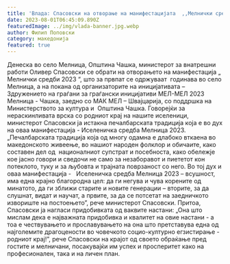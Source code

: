 ```yaml
---
title: 'Влада: Спасовски на отворање на манифестацијата  ,,Мелнички средби 2023“ во село Мелница - Да ги чуваме и негуваме корените од минатото, тие се извор на нашето постоење - 31 ЈУЛИ 2023'
date: 2023-08-01T06:45:09.890Z
featuredImage: ../img/vlada-banner.jpg.webp
author: Филип Поповски
category: македонија
featured: true
---
```

Денеска во село Мелница, Општина Чашка, министерот за внатрешни работи Оливер Спасовски се обрати на отворањето на манифестација „ Мелнички средби 2023 “, што за првпат се одржуваат  годинава во село Мелница, а на покана од организаторите на иницијативата – Здружението на граѓани за граѓански иницијативи МЕЛ-МЕЛ 2023 Мелница - Чашка, заедно со МАК МЕЛ – Швајцарија, со поддршка на Министерството за култура и  Општина Чашка. Говорејќи за нераскинливата врска со родниот крај на нашите иселеници, министерот Спасовски ја истакна печалбарската традиција која е во дух на оваа манифестација - Иселеничка средба Мелница 2023.
„Печалбарската традиција која од многу одамна е длабоко вткаена во македонското живеење, во нашиот народен фолклор и обичаите, како составен дел од  националниот супстрат и посебноста, како обележје кое јасно говори и сведочи не само за незаборавот и пиететот кон потеклото, туку и за љубовта и трајната поврзаност со него.
Во тој дух и оваа манифестација -   Иселеничка средба Мелница 2023 – всушност, има една крајно благородна цел: да ги негува и чува корените од минатото, да ги зближи старите и новите генерации – вторите, за да слушнат, видат и научат, а првите, за да се потсетат на заедничкото извориште на постоењето”, рече министерот Спасовски.
Притоа, Спасовски ја нагласи придобивката од ваквите настани: „Она што мислам дека е најважната придобивка и квалитет на овие настани - а тоа е чествувањето и прославувањето на она што претставува една од најголемите драгоцености во човечкото социо-културно егзистирање -  родниот крај!”, рече Спасовски на крајот од своето обраќање пред гостите и мелничани, посакувајќи им успех и просперитет како на професионален, така и на личен план.
